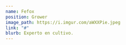 ```yaml
---
name: Fefox
position: Grower
image_path: https://i.imgur.com/aWXXPie.jpeg
link: "#"
blurb: Experto en cultivo.
---
```

